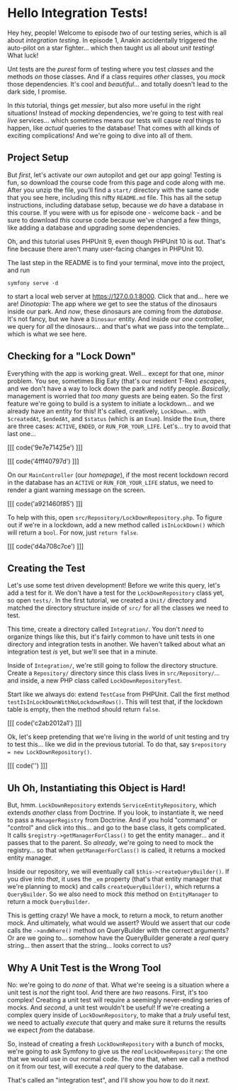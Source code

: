 # Hello Integration Tests!

Hey hey, people! Welcome to episode *two* of our testing series, which is all about
*integration testing*. In episode 1, Anakin accidentally triggered the auto-pilot
on a star fighter... which then taught us all about *unit testing*! What luck!

Unt tests are the *purest* form of testing where you test *classes* and the methods
*on* those classes. And if a class requires *other* classes, you *mock* those
dependencies. It's cool and *beautiful*... and totally doesn't lead to the dark
side, I promise.

In *this* tutorial, things get *messier*, but also more useful in the right
situations! Instead of *mocking* dependencies, we're going to test with real *live*
services... which sometimes means our tests will cause *real* things to happen,
like *actual* queries to the database! That comes with all kinds of exciting
complications! And we're going to dive into all of them.

## Project Setup

But *first*, let's activate our *own* autopilot and get our app going! Testing
is fun, so download the course code from this page and code along with me. After
you unzip the file, you'll find a `start/` directory with the same code that you
see here, including this nifty `README.md` file. This has all the setup
instructions, including database setup, because we *do* have a database in this
course. If you were with us for episode one - welcome back - and be sure to download
*this* course code because we've changed a few things, like adding a database and
upgrading some dependencies.

Oh, and this tutorial uses PHPUnit 9, even though PHPUnit 10 is out.
That's fine because there aren't many user-facing changes in PHPUnit 10.

The last step in the README is to find your terminal, move into the project, and
run

```terminal
symfony serve -d
```

to start a local web server at https://127.0.0.1:8000. Click that and... here
we are! *Dinotopia*: The app where we get to see the status of the dinosaurs inside
our park. And *now*, these dinosaurs are coming from the *database*. It's not
fancy, but we have a `Dinosaur` entity. And inside our *one* controller, we
query for *all* the dinosaurs... and that's what we pass into the template...
which is what we see here.

## Checking for a "Lock Down"

Everything with the app is working great. Well... except for that one, *minor*
problem. You see, sometimes Big Eaty (that's our resident T-Rex) *escapes*, and we
don't have a way to lock down the park and notify people. *Basically*, management
is worried that *too many* guests are being eaten. So the first feature we're
going to build is a system to initiate a lockdown... and we already have an entity
for this! It's called, creatively, `LockDown`... with `$createdAt`, `$endedAt`,
and `$status` (which is an `Enum`). Inside the `Enum`, there are three cases: `ACTIVE`,
`ENDED`, or `RUN_FOR_YOUR_LIFE`. Let's... try to avoid that last one...

[[[ code('9e7e71425e') ]]]

[[[ code('4fff40797d') ]]]

On our `MainController` (our *homepage*), if the most recent lockdown record in the
database has an `ACTIVE` or `RUN_FOR_YOUR_LIFE` status, we need to render a giant
warning message on the screen.

[[[ code('a921460f85') ]]]

To help with this, open `src/Repository/LockDownRepository.php`. To figure
out if we're in a lockdown, add a new method called `isInLockDown()` which will
return a `bool`. For now, just `return false`.

[[[ code('d4a708c7ce') ]]]

## Creating the Test

Let's use some test driven development! Before we write this query, let's add
a test for it. We don't have a test for the `LockDownRepository` class yet, so open
`tests/`. In the first tutorial, we created a `Unit/` directory and matched the
directory structure inside of `src/` for all the classes we need to test.

This time, create a directory called `Integration/`. You don't *need* to organize
things like this, but it's fairly common to have unit tests in one directory and
integration tests in another. We haven't talked about what an integration test *is*
yet, but we'll see that in a minute.

Inside of `Integration/`, we're still going to follow the directory structure. Create
a `Repository/` directory since this class lives in `src/Repository/`... and inside,
a new PHP class called `LockDownRepositoryTest`.

Start like we always do: extend `TestCase` from PHPUnit. Call the first method
`testIsInLockDownWithNoLockdownRows()`. This will test that, if the lockdown
table is empty, then the method should return `false`.

[[[ code('c2ab2012a1') ]]]

Ok, let's keep pretending that we're living in the world of unit testing and
try to test this... like we did in the previous tutorial. To do that, say
`$repository = new LockDownRepository()`.

[[[ code('') ]]]

## Uh Oh, Instantiating this Object is Hard!

But, hmm. `LockDownRepository` extends `ServiceEntityRepository`, which extends
*another* class from Doctrine. If you look, to instantiate it, we need to pass
a `ManagerRegistry` from Doctrine. And if you hold "command" or "control" and click
into this... and go to the base class, it gets complicated. It calls
`$registry->getManagerForClass()` to get the entity manager... and it passes that
to the parent. So *already*, we're going to need to mock the registry... so that
when `getManagerForClass()` is called, it returns a mocked entity manager.

Inside our repository, we will eventually call `$this->createQueryBuilder()`. If
you dive into *that*, it uses the `_em` property (that's that entity manager that
we're planning to mock) and calls `createQueryBuilder()`, which returns a `QueryBuilder`.
So we also need to mock *this* method on `EntityManager` to return a mock
`QueryBuilder`.

This is getting crazy! We have a mock, to return a mock, to return another
mock. And ultimately, what would we assert? Would we assert that our code
calls the `->andWhere()` method on QueryBuilder with the correct arguments? Or
are we going to... somehow have the QueryBuilder generate a *real* query string...
then assert that the string... looks correct to us?

## Why A Unit Test is the Wrong Tool

No: we're going to do *none* of that. What we're seeing is a situation
where a unit test is *not* the right tool. And there are *two* reasons. First,
it's too complex! Creating a unit test will require a seemingly never-ending series
of mocks. And *second*, a unit test wouldn't be useful! If we're creating
a complex query inside of `LockDownRepository`, to make that a *truly* useful test,
we need to actually *execute* that query and make sure it returns the results we
expect *from* the database.

So, instead of creating a fresh `LockDownRepository` with a bunch of mocks, we're
going to ask Symfony to give us the *real* `LockDownRepository`: the one that we
would use in our normal code. The one that, when we call a method on it from our
test, will execute a *real* query to the database.

That's called an "integration test", and I'll show you how to do it *next*.
